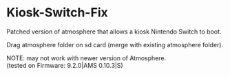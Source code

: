 # Kiosk-Switch-Fix 
Patched version of atmosphere that allows a kiosk Nintendo Switch to boot.  

Drag atmosphere folder on sd card (merge with existing atmosphere folder). 

NOTE: may not work with newer version of Atmosphere.  
(tested on Firmware: 9.2.0|AMS 0.10.3|S)
